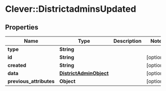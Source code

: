 # Clever::DistrictadminsUpdated

## Properties
Name | Type | Description | Notes
------------ | ------------- | ------------- | -------------
**type** | **String** |  | 
**id** | **String** |  | [optional] 
**created** | **String** |  | [optional] 
**data** | [**DistrictAdminObject**](DistrictAdminObject.md) |  | [optional] 
**previous_attributes** | **Object** |  | [optional] 


